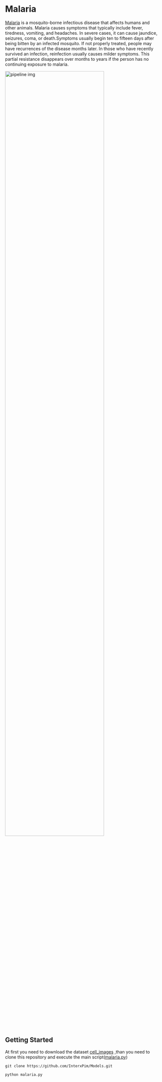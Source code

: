 # Malaria
 [Malaria](https://en.wikipedia.org/wiki/Malaria) is a mosquito-borne infectious disease that affects humans and other animals. Malaria causes symptoms that typically include fever, tiredness, vomiting, and headaches. In severe cases, it can cause jaundice, seizures, coma, or death.Symptoms usually begin ten to fifteen days after being bitten by an infected mosquito. If not properly treated, people may have recurrences of the disease months later. In those who have recently survived an infection, reinfection usually causes milder symptoms. This partial resistance disappears over months to years if the person has no continuing exposure to malaria.

<img src="https://upload.wikimedia.org/wikipedia/commons/thumb/1/12/Maternal_malaria_placenta_-_cropped_-_very_high_mag.jpg/1280px-Maternal_malaria_placenta_-_cropped_-_very_high_mag.jpg" alt="pipeline img" height="80%" width="80%">

## Getting Started

At first you need to download the dataset [cell_images](https://data.lhncbc.nlm.nih.gov/public/Malaria/cell_images.zip)
,than you need to clone this repository and execute the main script([malaria.py]())
```
git clone https://github.com/InterxPim/Models.git

python malaria.py
```